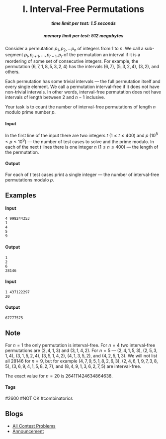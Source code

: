 <h1 style='text-align: center;'> I. Interval-Free Permutations</h1>

<h5 style='text-align: center;'>time limit per test: 1.5 seconds</h5>
<h5 style='text-align: center;'>memory limit per test: 512 megabytes</h5>

Consider a permutation $p_1, p_2, \dots p_n$ of integers from 1 to $n$. We call a sub-segment $p_l, p_{l+1}, \dots, p_{r-1}, p_{r}$ of the permutation an interval if it is a reordering of some set of consecutive integers. For example, the permutation $(6,7,1,8,5,3,2,4)$ has the intervals $(6,7)$, $(5,3,2,4)$, $(3,2)$, and others. 

Each permutation has some trivial intervals — the full permutation itself and every single element. We call a permutation interval-free if it does not have non-trivial intervals. In other words, interval-free permutation does not have intervals of length between 2 and $n - 1$ inclusive. 

Your task is to count the number of interval-free permutations of length $n$ modulo prime number $p$. 

#### Input

In the first line of the input there are two integers $t$ ($1 \le t \le 400$) and $p$ ($10^8 \le p \le 10^9$) — the number of test cases to solve and the prime modulo. In each of the next $t$ lines there is one integer $n$ ($1 \le n \le 400$) — the length of the permutation. 

#### Output

For each of $t$ test cases print a single integer — the number of interval-free permutations modulo $p$. 

## Examples

#### Input


```text
4 998244353
1
4
5
9
```
#### Output


```text
1
2
6
28146
```
#### Input


```text
1 437122297
20
```
#### Output


```text
67777575
```
## Note

For $n = 1$ the only permutation is interval-free. For $n = 4$ two interval-free permutations are $(2,4,1,3)$ and $(3,1,4,2)$. For $n = 5$ — $(2,4,1,5,3)$, $(2,5,3,1,4)$, $(3,1,5,2,4)$, $(3,5,1,4,2)$, $(4,1,3,5,2)$, and $(4,2,5,1,3)$. We will not list all 28146 for $n = 9$, but for example $(4,7,9,5,1,8,2,6,3)$, $(2,4,6,1,9,7,3,8,5)$, $(3,6,9,4,1,5,8,2,7)$, and $(8,4,9,1,3,6,2,7,5)$ are interval-free.

The exact value for $n = 20$ is 264111424634864638. 



#### Tags 

#2600 #NOT OK #combinatorics 

## Blogs
- [All Contest Problems](../2018-2019_ICPC,_NEERC,_Northern_Eurasia_Finals_(Unrated,_Online_Mirror,_ICPC_Rules,_Teams_Preferred).md)
- [Announcement](../blogs/Announcement.md)
